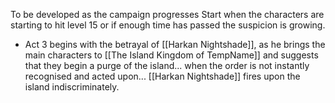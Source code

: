 To be developed as the campaign progresses
Start when the characters are starting to hit level 15 or if enough time has passed the suspicion is growing.

- Act 3 begins with the betrayal of [[Harkan Nightshade]], as he brings the main characters to [[The Island Kingdom of TempName]] and suggests that they begin a purge of the island... when the order is not instantly recognised and acted upon... [[Harkan Nightshade]] fires upon the island indiscriminately.